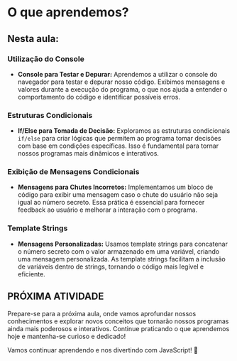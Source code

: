 # O que aprendemos?

## Nesta aula:

### Utilização do Console
- **Console para Testar e Depurar:** Aprendemos a utilizar o console do navegador para testar e depurar nosso código. Exibimos mensagens e valores durante a execução do programa, o que nos ajuda a entender o comportamento do código e identificar possíveis erros.

### Estruturas Condicionais
- **If/Else para Tomada de Decisão:** Exploramos as estruturas condicionais `if/else` para criar lógicas que permitem ao programa tomar decisões com base em condições específicas. Isso é fundamental para tornar nossos programas mais dinâmicos e interativos.

### Exibição de Mensagens Condicionais
- **Mensagens para Chutes Incorretos:** Implementamos um bloco de código para exibir uma mensagem caso o chute do usuário não seja igual ao número secreto. Essa prática é essencial para fornecer feedback ao usuário e melhorar a interação com o programa.

### Template Strings
- **Mensagens Personalizadas:** Usamos template strings para concatenar o número secreto com o valor armazenado em uma variável, criando uma mensagem personalizada. As template strings facilitam a inclusão de variáveis dentro de strings, tornando o código mais legível e eficiente.

## PRÓXIMA ATIVIDADE

Prepare-se para a próxima aula, onde vamos aprofundar nossos conhecimentos e explorar novos conceitos que tornarão nossos programas ainda mais poderosos e interativos. Continue praticando o que aprendemos hoje e mantenha-se curioso e dedicado!

Vamos continuar aprendendo e nos divertindo com JavaScript! 🚀